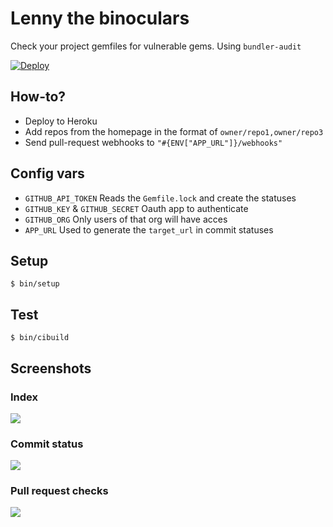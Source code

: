 # Lenny the binoculars

Check your project gemfiles for vulnerable gems. Using `bundler-audit`

[![Deploy](https://www.herokucdn.com/deploy/button.svg)](https://heroku.com/deploy)

## How-to?

- Deploy to Heroku
- Add repos from the homepage in the format of `owner/repo1,owner/repo3`
- Send pull-request webhooks to `"#{ENV["APP_URL"]}/webhooks"`

## Config vars

- `GITHUB_API_TOKEN` Reads the `Gemfile.lock` and create the statuses
- `GITHUB_KEY` & `GITHUB_SECRET` Oauth app to authenticate
- `GITHUB_ORG` Only users of that org will have acces
- `APP_URL` Used to generate the `target_url` in commit statuses

## Setup

```
$ bin/setup
```

## Test

```
$ bin/cibuild
```

## Screenshots

### Index

![](https://dl.dropbox.com/s/md9futx11f37t4f/LennyTheBinoculars_2016-04-16_12-37-59.png?dl=0)

### Commit status

![](https://dl.dropbox.com/s/t6yrzk266fansqf/Oops_wrong_stuff_by_ys__Pull_Request_2__yslenny-the-binoculars_2016-04-16_12-05-53.png?dl=0)

### Pull request checks

![](https://dl.dropbox.com/s/yet2457vg561j8s/LennyTheBinoculars_2016-04-16_12-06-14.png?dl=0)

